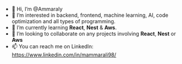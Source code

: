 - 👋 Hi, I’m @Ammaraly
- 👀 I’m interested in backend, frontend, machine learning, AI, code optimization and all types of programming.
- 🌱 I’m currently learning **React**, **Nest** & **Aws**.
- 💞️ I’m looking to collaborate on any projects involving **React**, **Nest** or **Aws**
- 📫 You can reach me on LinkedIn: https://www.linkedin.com/in/mammarali98/

<!---
Ammaraly/Ammaraly is a ✨ special ✨ repository because its `README.md` (this file) appears on your GitHub profile.
You can click the Preview link to take a look at your changes.
--->
